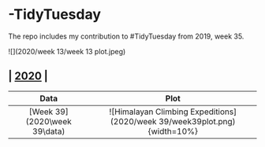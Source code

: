 # **-TidyTuesday**
The repo includes my contribution to #TidyTuesday from 2019, week 35. 

![](2020/week 13/week 13 plot.jpeg)

## | [2020](2020/) |

| **Data** | **Plot** | 
| :---: | :---: |
| [Week 39](2020\week 39\data) | ![Himalayan Climbing Expeditions](2020/week 39/week39plot.png){width=10%} |